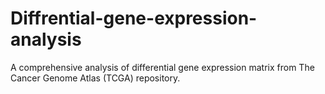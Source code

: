 # Diffrential-gene-expression-analysis
A comprehensive analysis of differential gene expression matrix from The Cancer Genome Atlas (TCGA) repository.
